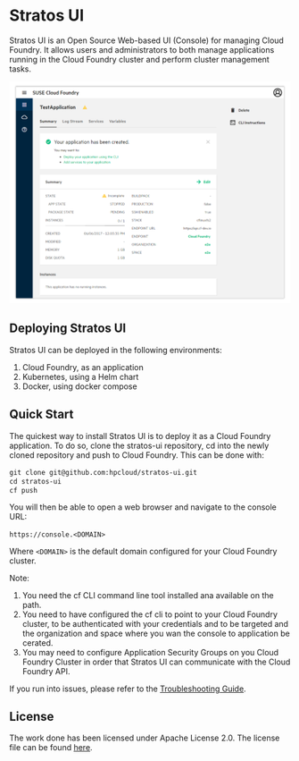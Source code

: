 # Stratos UI

Stratos UI is an Open Source Web-based UI (Console) for managing Cloud Foundry. It allows users and administrators to both manage applications running in the Cloud Foundry cluster and perform cluster management tasks.

![Stratos UI Application view](docs/images/stratos-ui.png)

## Deploying Stratos UI

Stratos UI can be deployed in the following environments:

1. Cloud Foundry, as an application
1. Kubernetes, using a Helm chart
1. Docker, using docker compose

## Quick Start

The quickest way to install Stratos UI is to deploy it as a Cloud Foundry application. To do so, clone the stratos-ui repository, cd into the newly cloned repository and push to Cloud Foundry. This can be done with:

```
git clone git@github.com:hpcloud/stratos-ui.git
cd stratos-ui
cf push
```

You will then be able to open a web browser and navigate to the console URL:

`https://console.<DOMAIN>`

Where `<DOMAIN>` is the default domain configured for your Cloud Foundry cluster.

Note:

1. You need the cf CLI command line tool installed ana available on the path.
1. You need to have configured the cf cli to point to your Cloud Foundry cluster, to be authenticated with your credentials and to be targeted and the organization and space where you wan the console to application be cerated.
1. You may need to configure Application Security Groups on you Cloud Foundry Cluster in order that  Stratos UI can communicate with the Cloud Foundry API.

If you run into issues, please refer to the [Troubleshooting Guide](docs/troubleshooting.md).

## License

The work done has been licensed under Apache License 2.0. The license file can be found [here](LICENSE.md).

